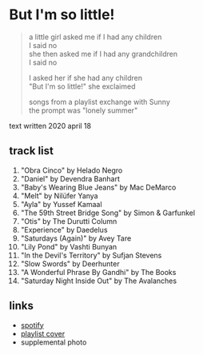 # But I'm so little!

> a little girl asked me if I had any children  
> I said no  
> she then asked me if I had any grandchildren  
> I said no
>
> I asked her if she had any children  
> "But I'm so little!" she exclaimed
>
> songs from a playlist exchange with Sunny  
> the prompt was "lonely summer"

text written 2020 april 18

## track list

1. "Obra Cinco" by Helado Negro
2. "Daniel" by Devendra Banhart
3. "Baby's Wearing Blue Jeans" by Mac DeMarco
4. "Melt" by Nilüfer Yanya
5. "Ayla" by Yussef Kamaal
6. "The 59th Street Bridge Song" by Simon & Garfunkel
7. "Otis" by The Durutti Column
8. "Experience" by Daedelus
9. "Saturdays (Again)" by Avey Tare
10. "Lily Pond" by Vashti Bunyan
11. "In the Devil's Territory" by Sufjan Stevens
12. "Slow Swords" by Deerhunter
13. "A Wonderful Phrase By Gandhi" by The Books
14. "Saturday Night Inside Out" by The Avalanches

## links

- [spotify](https://open.spotify.com/playlist/5nuS0DNECM4EO2Kc2eweTN)
- [playlist cover](./cover.jpeg)
- supplemental photo
